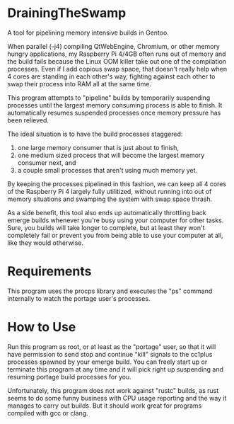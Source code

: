 # DrainingTheSwamp
A tool for pipelining memory intensive builds in Gentoo.

When parallel (-j4) compiling QtWebEngine, Chromium, or other memory hungry applications, my Raspberry Pi 4/4GB often runs out of memory and the build fails because the Linux OOM killer take out one of the compilation processes. Even if I add copious swap space, that doesn't really help when 4 cores are standing in each other's way, fighting against each other to swap their process into RAM all at the same time.

This program attempts to "pipeline" builds by temporarily suspending processes until the largest memory consuming process is able to finish. It automatically resumes suspended processes once memory pressure has been relieved. 

The ideal situation is to have the build processes staggered:

1. one large memory consumer that is just about to finish, 
2. one medium sized process that will become the largest memory consumer next, and
3. a couple small processes that aren't using much memory yet.

By keeping the processes pipelined in this fashion, we can keep all 4 cores of the Raspberry Pi 4 largely fully utilitized, without running into out of memory situations and swamping the system with swap space thrash.

As a side benefit, this tool also ends up automatically throttling back emerge builds whenever you're busy using your computer for other tasks. Sure, you builds will take longer to complete, but at least they won't completely fail or prevent you from being able to use your computer at all, like they would otherwise.

Requirements
============
This program uses the procps library and executes the "ps" command internally to watch the portage user's processes. 

How to Use
==========
Run this program as root, or at least as the "portage" user, so that it will have permission to send stop and continue "kill" signals to the cc1plus processes spawned by your emerge build. You can freely start up or terminate this program at any time and it will pick right up suspending and resuming portage build processes for you. 

Unfortunately, this program does not work against "rustc" builds, as rust seems to do some funny business with CPU usage reporting and the way it manages to carry out builds. But it should work great for programs compiled with gcc or clang.
